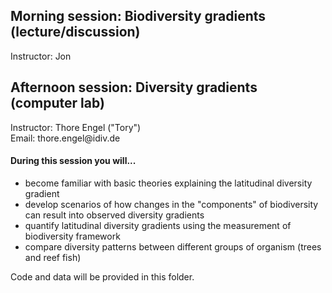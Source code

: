 ## Morning session: Biodiversity gradients (lecture/discussion) 
Instructor: Jon

## Afternoon session: Diversity gradients (computer lab)
Instructor: Thore Engel ("Tory")  
Email: thore.engel\@idiv.de


#### During this session you will...
- become familiar with basic theories explaining the latitudinal diversity gradient 
- develop scenarios of how changes in the "components" of biodiversity can result into observed diversity gradients
- quantify latitudinal diversity gradients using the measurement of biodiversity framework
- compare diversity patterns between different groups of organism (trees and reef fish)

Code and data will be provided in this folder.
